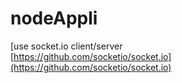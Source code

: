 # nodeAppli
 [use socket.io client/server  
 [https://github.com/socketio/socket.io](https://github.com/socketio/socket.io)